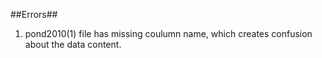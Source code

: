 ##Errors##
1. pond2010(1) file has missing coulumn name, which creates confusion about the data content.
